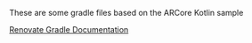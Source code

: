 These are some gradle files based on the ARCore Kotlin sample

[Renovate Gradle Documentation](https://docs.renovatebot.com/modules/manager/gradle/)
